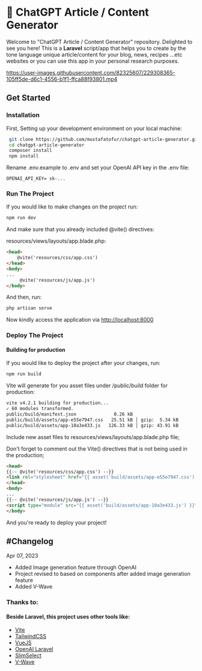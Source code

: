 
#   🧠  ChatGPT Article / Content Generator

Welcome to "ChatGPT Article / Content Generator" repository. Delighted to see you here! 
This is a **Laravel** script/app that helps you to create by the tone language unique article/content for your blog, news, recipes ...etc websites or you can use this app in your personal research purposes. 



https://user-images.githubusercontent.com/82325607/229308365-105ff5de-d6c1-4556-b1f1-ffca88f93801.mp4



## Get Started

### Installation 

First, Setting up your development environment on your local machine:

```bash
 git clone https://github.com/mustafatofur/chatgpt-article-generator.git
 cd chatgpt-article-generator
 composer install
 npm install
```
Rename .env.example to .env and set your OpenAI API key in the .env file:

```
OPENAI_API_KEY= sk-...
```

### Run The Project

If you would like to make changes on the project run:

```bash
npm run dev  
```

And make sure that you already included @vite() directives:

resources/views/layouts/app.blade.php:

``` html
<head>
 	@vite('resources/css/app.css')
</head>
<body>
...
	 @vite('resources/js/app.js')
</body>
```
And then, run:

```bash
php artisan serve
```

Now kindly access the application via [http://localhost:8000](http://localhost:8000)

### Deploy The Project

#### Building for production
If you would like to deploy the project after your changes, run:

```bash
npm run build
```

Vite will generate for you asset files under /public/build folder for production:

```bash
vite v4.2.1 building for production...
✓ 60 modules transformed.
public/build/manifest.json              0.26 kB
public/build/assets/app-e55e7947.css   25.51 kB │ gzip:  5.34 kB
public/build/assets/app-10a3e433.js   126.33 kB │ gzip: 43.91 kB
```

Include new asset files to resources/views/layouts/app.blade.php file;

Don't forget to comment out the Vite() directives that is not being used in the production;

```html
<head>
{{-- @vite('resources/css/app.css') --}}
<link rel="stylesheet" href="{{ asset('build/assets/app-e55e7947.css') }}">
</head>
<body>
...
{{-- @vite('resources/js/app.js') --}}
<script type="module" src="{{ asset('build/assets/app-10a3e433.js') }}"></script>
</body>
```

And you're ready to deploy your project!

## #Changelog
Apr 07, 2023
- Added Image generation feature through OpenAI
- Project revised to based on components after added image generation feature
- Added V-Wave 

### Thanks to:

#### Beside Laravel, this project uses other tools like:

- [Vite](https://github.com/vitejs/vite)
- [TailwindCSS](https://github.com/tailwindlabs/tailwindcss)
- [VueJS](https://github.com/vuejs)
- [OpenAI Laravel](https://github.com/openai-php/laravel)
- [SlimSelect](https://github.com/brianvoe/slim-select)
- [V-Wave](https://github.com/justintaddei/v-wave)
